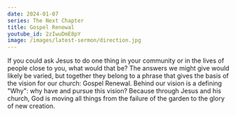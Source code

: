 ```yaml
---
date: 2024-01-07
series: The Next Chapter
title: Gospel Renewal
youtube_id: 2zIwuDmE8pY
image: /images/latest-sermon/direction.jpg
---
```

If you could ask Jesus to do one thing in your community or in the lives of people close to you, what would that be? The answers we might give would likely be varied, but together they belong to a phrase that gives the basis of the vision for our church: Gospel Renewal. Behind our vision is a defining "Why": why have and pursue this vision? Because through Jesus and his church, God is moving all things from the failure of the garden to the glory of new creation.
